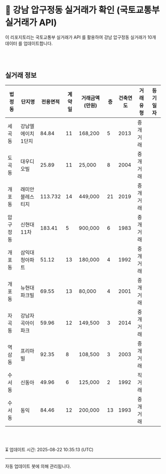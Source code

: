
# 🚩 강남 압구정동 실거래가 확인 (국토교통부 실거래가 API)

이 리포지토리는 국토교통부 실거래가 API 를 활용하여 강남 압구정동 실거래가 10개 데이터 를 업데이트합니다.

<br>
<br>

## 실거래 정보
| 법정동 | 단지명 | 전용면적 | 계약일 | 거래금액(만원) | 층 | 건축연도 | 거래유형 | 등기일자 |
| --- | --- | --- | --- | --- | --- | --- | --- | --- |
| 세곡동 | 강남엘에이치1단지 | 84.84 | 11 | 168,200 | 5 | 2013 | 중개거래 |  |
| 도곡동 | 대우디오빌 | 25.89 | 11 | 25,000 | 8 | 2004 | 중개거래 |  |
| 개포동 | 래미안블레스티지 | 113.732 | 14 | 449,000 | 21 | 2019 | 중개거래 |  |
| 압구정동 | 신현대11차 | 183.41 | 5 | 900,000 | 6 | 1983 | 중개거래 |  |
| 개포동 | 삼익대청아파트 | 51.12 | 13 | 180,000 | 4 | 1992 | 중개거래 |  |
| 개포동 | 뉴현대파크빌 | 69.55 | 13 | 80,000 | 4 | 2001 | 중개거래 |  |
| 자곡동 | 강남자곡아이파크 | 59.96 | 12 | 149,500 | 3 | 2014 | 중개거래 |  |
| 역삼동 | 프리마빌 | 92.35 | 8 | 108,500 | 3 | 2003 | 중개거래 |  |
| 수서동 | 신동아 | 49.96 | 6 | 125,000 | 2 | 1992 | 직거래 |  |
| 수서동 | 동익 | 84.46 | 12 | 200,000 | 13 | 1993 | 중개거래 |  |

<br>
<br>

⏳ 업데이트 시간: 2025-08-22 10:35:13 (UTC)

---
자동 업데이트 봇에 의해 관리됩니다.
    